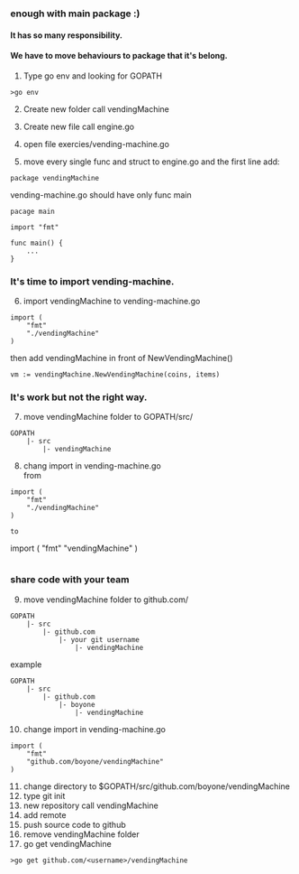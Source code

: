### enough with main package :)  
#### It has so many responsibility.  
#### We have to move behaviours to package that it's belong.  

1. Type go env and looking for GOPATH  
```
>go env
```

2. Create new folder call vendingMachine  

3. Create new file call engine.go  

4. open file exercies/vending-machine.go  

5. move every single func and struct to engine.go and the first line add:   
```
package vendingMachine
```

vending-machine.go should have only func main   
```
pacage main

import "fmt"

func main() {
    ...
}
```

### It's time to import vending-machine.  

6. import vendingMachine to vending-machine.go
```
import (
    "fmt"
    "./vendingMachine"
)
```
then add vendingMachine in front of NewVendingMachine()  
```
vm := vendingMachine.NewVendingMachine(coins, items)
```

### It's work but not the right way.

7. move vendingMachine folder to GOPATH/src/   
```
GOPATH
    |- src
        |- vendingMachine
```

8. chang import in vending-machine.go  
from  
```
import (
    "fmt"
    "./vendingMachine"
)

to  

```
import (
    "fmt"
    "vendingMachine"
)
```
```

### share code with your team  

9. move vendingMachine folder to github.com/  
```
GOPATH
    |- src
        |- github.com
            |- your git username
                |- vendingMachine
```

example  
```
GOPATH
    |- src
        |- github.com
            |- boyone
                |- vendingMachine
```

10. change import in vending-machine.go  
```
import (
    "fmt"
    "github.com/boyone/vendingMachine"
)
```

11. change directory to $GOPATH/src/github.com/boyone/vendingMachine  
12. type git init  
13. new repository call vendingMachine  
14. add remote  
15. push source code to github  
16. remove vendingMachine folder
17. go get vendingMachine  
```
>go get github.com/<username>/vendingMachine
```